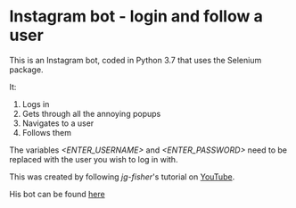 # Instagram bot - login and follow a user

This is an Instagram bot, coded in Python 3.7 that uses the Selenium package. 

It:
1. Logs in
1. Gets through all the annoying popups
1. Navigates to a user 
1. Follows them 

The variables *<ENTER_USERNAME>* and *<ENTER_PASSWORD>* need to be replaced with the user you wish to log in with.

This was created by following *jg-fisher*'s tutorial on [YouTube](https://www.youtube.com/watch?v=7qcQDeShXpg).

His bot can be found [here](https://github.com/jg-fisher/instagram-bot/blob/master/instagram_bot.py)